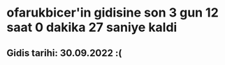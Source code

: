 # ofarukbicer'in gidisine son 3 gun 12 saat 0 dakika 27 saniye kaldi

## Gidis tarihi: 30.09.2022 :(